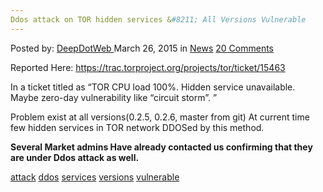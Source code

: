 ```yaml
---
Ddos attack on TOR hidden services &#8211; All Versions Vulnerable
---
```

<article class="post-listing post-9654 post type-post status-publish format-standard hentry category-news tag-attack tag-ddos tag-services  tag-versions tag-vulnerable">
<div class="post-inner">
<span>Posted by: <a href="https://www.deepdotweb.com/author/admin/" title="">DeepDotWeb </a></span>
<span>March 26, 2015</span>
<span>in <a href="https://www.deepdotweb.com/category/news/" rel="category tag">News</a></span>
<span><a href="https://www.deepdotweb.com/2015/03/26/ddos-attack-to-tor-hidden-services-all-versions-vulnerable/#comments">20 Comments</a></span>


<p>Reported Here: <a href="https://trac.torproject.org/projects/tor/ticket/15463">https://trac.torproject.org/projects/tor/ticket/15463</a></p>
<p>In a ticket titled as &#8220;TOR CPU load 100%. Hidden service unavailable. Maybe zero-day vulnerability like &#8220;circuit storm&#8221;. &#8221;</p>
<p>Problem exist at all versions(0.2.5, 0.2.6, master from git) At current time few hidden services in TOR network DDOSed by this method.</p>
<p><strong>Several Market admins Have already contacted us confirming that they are under Ddos attack as well.</strong></p>
</div>
<a href="https://www.deepdotweb.com/tag/attack/" rel="tag">attack</a> <a href="https://www.deepdotweb.com/tag/ddos/" rel="tag">ddos</a>  <a href="https://www.deepdotweb.com/tag/services/" rel="tag">services</a>  <a href="https://www.deepdotweb.com/tag/versions/" rel="tag">versions</a> <a href="https://www.deepdotweb.com/tag/vulnerable/" rel="tag">vulnerable</a></span> <span style="display:none" class="updated">2015-03-26